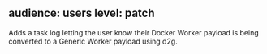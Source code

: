 audience: users
level: patch
---
Adds a task log letting the user know their Docker Worker payload is being converted to a Generic Worker payload using d2g.
